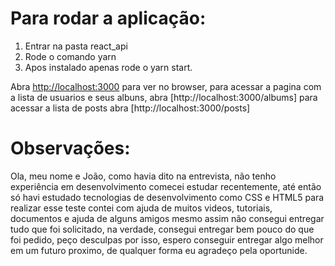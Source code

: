 # Para rodar a aplicação:
1. Entrar na pasta react_api
2. Rode o comando yarn
3. Apos instalado apenas rode o yarn start.

Abra [http://localhost:3000](http://localhost:3000) para ver no browser,
para acessar a pagina com a lista de usuarios e seus albuns, abra [http://localhost:3000/albums] 
para acessar a lista de posts abra [http://localhost:3000/posts] 



# Observações:
Ola, meu nome e João, como havia dito na entrevista, não tenho experiência em desenvolvimento
comecei estudar recentemente, até então só havi estudado tecnologias de desenvolvimento como CSS e HTML5
para realizar esse teste contei com ajuda de muitos videos, tutoriais, documentos e ajuda de alguns amigos
mesmo assim não consegui entregar tudo que foi solicitado, na verdade, consegui entregar bem pouco do que foi 
pedido, peço desculpas por isso, espero conseguir entregar algo melhor em um futuro proximo, de qualquer forma
eu agradeço pela oportunide.
